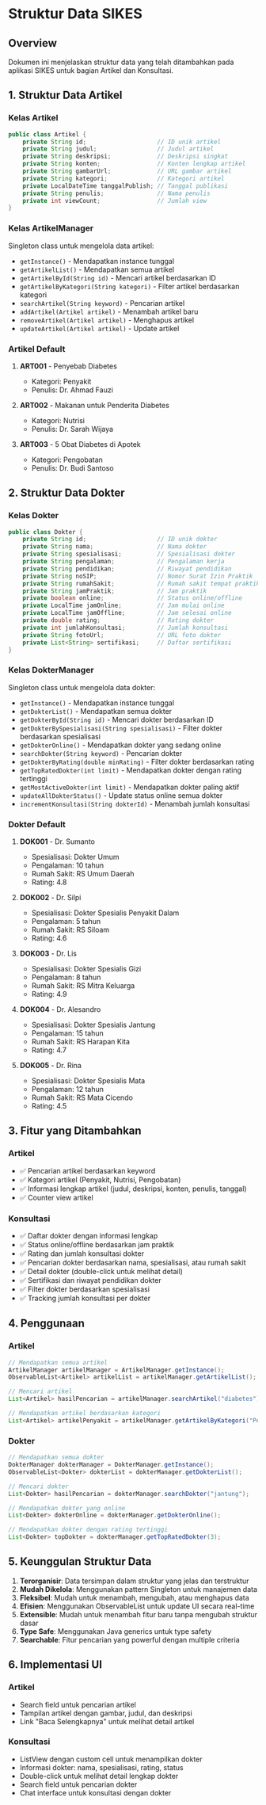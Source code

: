 # Struktur Data SIKES

## Overview
Dokumen ini menjelaskan struktur data yang telah ditambahkan pada aplikasi SIKES untuk bagian Artikel dan Konsultasi.

## 1. Struktur Data Artikel

### Kelas Artikel
```java
public class Artikel {
    private String id;                    // ID unik artikel
    private String judul;                 // Judul artikel
    private String deskripsi;             // Deskripsi singkat
    private String konten;                // Konten lengkap artikel
    private String gambarUrl;             // URL gambar artikel
    private String kategori;              // Kategori artikel
    private LocalDateTime tanggalPublish; // Tanggal publikasi
    private String penulis;               // Nama penulis
    private int viewCount;                // Jumlah view
}
```

### Kelas ArtikelManager
Singleton class untuk mengelola data artikel:
- `getInstance()` - Mendapatkan instance tunggal
- `getArtikelList()` - Mendapatkan semua artikel
- `getArtikelById(String id)` - Mencari artikel berdasarkan ID
- `getArtikelByKategori(String kategori)` - Filter artikel berdasarkan kategori
- `searchArtikel(String keyword)` - Pencarian artikel
- `addArtikel(Artikel artikel)` - Menambah artikel baru
- `removeArtikel(Artikel artikel)` - Menghapus artikel
- `updateArtikel(Artikel artikel)` - Update artikel

### Artikel Default
1. **ART001** - Penyebab Diabetes
   - Kategori: Penyakit
   - Penulis: Dr. Ahmad Fauzi
   
2. **ART002** - Makanan untuk Penderita Diabetes
   - Kategori: Nutrisi
   - Penulis: Dr. Sarah Wijaya
   
3. **ART003** - 5 Obat Diabetes di Apotek
   - Kategori: Pengobatan
   - Penulis: Dr. Budi Santoso

## 2. Struktur Data Dokter

### Kelas Dokter
```java
public class Dokter {
    private String id;                    // ID unik dokter
    private String nama;                  // Nama dokter
    private String spesialisasi;          // Spesialisasi dokter
    private String pengalaman;            // Pengalaman kerja
    private String pendidikan;            // Riwayat pendidikan
    private String noSIP;                 // Nomor Surat Izin Praktik
    private String rumahSakit;            // Rumah sakit tempat praktik
    private String jamPraktik;            // Jam praktik
    private boolean online;               // Status online/offline
    private LocalTime jamOnline;          // Jam mulai online
    private LocalTime jamOffline;         // Jam selesai online
    private double rating;                // Rating dokter
    private int jumlahKonsultasi;         // Jumlah konsultasi
    private String fotoUrl;               // URL foto dokter
    private List<String> sertifikasi;     // Daftar sertifikasi
}
```

### Kelas DokterManager
Singleton class untuk mengelola data dokter:
- `getInstance()` - Mendapatkan instance tunggal
- `getDokterList()` - Mendapatkan semua dokter
- `getDokterById(String id)` - Mencari dokter berdasarkan ID
- `getDokterBySpesialisasi(String spesialisasi)` - Filter dokter berdasarkan spesialisasi
- `getDokterOnline()` - Mendapatkan dokter yang sedang online
- `searchDokter(String keyword)` - Pencarian dokter
- `getDokterByRating(double minRating)` - Filter dokter berdasarkan rating
- `getTopRatedDokter(int limit)` - Mendapatkan dokter dengan rating tertinggi
- `getMostActiveDokter(int limit)` - Mendapatkan dokter paling aktif
- `updateAllDokterStatus()` - Update status online semua dokter
- `incrementKonsultasi(String dokterId)` - Menambah jumlah konsultasi

### Dokter Default
1. **DOK001** - Dr. Sumanto
   - Spesialisasi: Dokter Umum
   - Pengalaman: 10 tahun
   - Rumah Sakit: RS Umum Daerah
   - Rating: 4.8
   
2. **DOK002** - Dr. Silpi
   - Spesialisasi: Dokter Spesialis Penyakit Dalam
   - Pengalaman: 5 tahun
   - Rumah Sakit: RS Siloam
   - Rating: 4.6
   
3. **DOK003** - Dr. Lis
   - Spesialisasi: Dokter Spesialis Gizi
   - Pengalaman: 8 tahun
   - Rumah Sakit: RS Mitra Keluarga
   - Rating: 4.9
   
4. **DOK004** - Dr. Alesandro
   - Spesialisasi: Dokter Spesialis Jantung
   - Pengalaman: 15 tahun
   - Rumah Sakit: RS Harapan Kita
   - Rating: 4.7
   
5. **DOK005** - Dr. Rina
   - Spesialisasi: Dokter Spesialis Mata
   - Pengalaman: 12 tahun
   - Rumah Sakit: RS Mata Cicendo
   - Rating: 4.5

## 3. Fitur yang Ditambahkan

### Artikel
- ✅ Pencarian artikel berdasarkan keyword
- ✅ Kategori artikel (Penyakit, Nutrisi, Pengobatan)
- ✅ Informasi lengkap artikel (judul, deskripsi, konten, penulis, tanggal)
- ✅ Counter view artikel

### Konsultasi
- ✅ Daftar dokter dengan informasi lengkap
- ✅ Status online/offline berdasarkan jam praktik
- ✅ Rating dan jumlah konsultasi dokter
- ✅ Pencarian dokter berdasarkan nama, spesialisasi, atau rumah sakit
- ✅ Detail dokter (double-click untuk melihat detail)
- ✅ Sertifikasi dan riwayat pendidikan dokter
- ✅ Filter dokter berdasarkan spesialisasi
- ✅ Tracking jumlah konsultasi per dokter

## 4. Penggunaan

### Artikel
```java
// Mendapatkan semua artikel
ArtikelManager artikelManager = ArtikelManager.getInstance();
ObservableList<Artikel> artikelList = artikelManager.getArtikelList();

// Mencari artikel
List<Artikel> hasilPencarian = artikelManager.searchArtikel("diabetes");

// Mendapatkan artikel berdasarkan kategori
List<Artikel> artikelPenyakit = artikelManager.getArtikelByKategori("Penyakit");
```

### Dokter
```java
// Mendapatkan semua dokter
DokterManager dokterManager = DokterManager.getInstance();
ObservableList<Dokter> dokterList = dokterManager.getDokterList();

// Mencari dokter
List<Dokter> hasilPencarian = dokterManager.searchDokter("jantung");

// Mendapatkan dokter yang online
List<Dokter> dokterOnline = dokterManager.getDokterOnline();

// Mendapatkan dokter dengan rating tertinggi
List<Dokter> topDokter = dokterManager.getTopRatedDokter(3);
```

## 5. Keunggulan Struktur Data

1. **Terorganisir**: Data tersimpan dalam struktur yang jelas dan terstruktur
2. **Mudah Dikelola**: Menggunakan pattern Singleton untuk manajemen data
3. **Fleksibel**: Mudah untuk menambah, mengubah, atau menghapus data
4. **Efisien**: Menggunakan ObservableList untuk update UI secara real-time
5. **Extensible**: Mudah untuk menambah fitur baru tanpa mengubah struktur dasar
6. **Type Safe**: Menggunakan Java generics untuk type safety
7. **Searchable**: Fitur pencarian yang powerful dengan multiple criteria

## 6. Implementasi UI

### Artikel
- Search field untuk pencarian artikel
- Tampilan artikel dengan gambar, judul, dan deskripsi
- Link "Baca Selengkapnya" untuk melihat detail artikel

### Konsultasi
- ListView dengan custom cell untuk menampilkan dokter
- Informasi dokter: nama, spesialisasi, rating, status
- Double-click untuk melihat detail lengkap dokter
- Search field untuk pencarian dokter
- Chat interface untuk konsultasi dengan dokter 